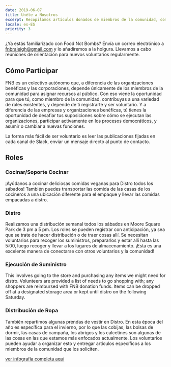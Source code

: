 ```yaml
---
date: 2019-06-07
title: Unéte a Nosotros
excerpt: Recopilamos artículos donados de miembros de la comunidad, comestibles locales y puntos de venta de alimentos y los distribuimos. Puedes ayudar.
locale: es-ES
priority: 3
---
```

¿Ya estás familiarizado con Food Not Bombs? Envía un correo electrónico a fnbraleigh@gmail.com y lo añadiremos a la holgura. Llevamos a cabo reuniones de orientación para nuevos voluntarios regularmente.

## Cómo Participar

FNB es un colectivo autónomo que, a diferencia de las organizaciones benéficas y las corporaciones, depende únicamente de los miembros de la comunidad para asignar recursos al público. Con eso viene la oportunidad para que tú, como miembro de la comunidad, contribuyas a una variedad de roles existentes, y depende de ti registrarte y ser voluntario. Y a diferencia de las empresas y organizaciones benéficas, tú tienes la oportunidad de desafiar tus suposiciones sobre cómo se ejecutan las organizaciones, participar activamente en los procesos democráticos, y asumir o cambiar a nuevas funciones.  
  
La forma más fácil de ser voluntario es leer las publicaciones fijadas en cada canal de Slack, enviar un mensaje directo al punto de contacto.

## Roles

### Cocinar/Soporte Cocinar

¡Ayúdanos a cocinar deliciosas comidas veganas para Distro todos los sábados! También puedes transportar las comida de las casas de los cocineros a una ubicación diferente para el empaque y llevar las comidas empacadas a distro.

### Distro

Realizamos una distribución semanal todos los sábados en Moore Square Park de 3 pm a 5 pm. Los roles se pueden registrar con anticipación, ya sea que se trate de hacer distribución o de traer cosas allí. Se necesitan voluntarios para recoger los suministros, prepararlos y estar allí hasta las 5:00, luego recoger y llevar a los lugares de almacenamiento. ¡Esta es una excelente manera de conectarse con otros voluntarios y la comunidad!

### Ejecución de Suministro

This involves going to the store and purchasing any items we might need for distro. Volunteers are provided a list of needs to go shopping with; any shoppers are reimbursed with FNB donation funds. Items can be dropped off at a designated storage area or kept until distro on the following Saturday.

### Distribución de Ropa

También repartimos algunas prendas de vestir en Distro. En esta época del año es específica para el invierno, por lo que las cobijas, las bolsas de dormir, las casas de campaña, los abrigos y los calcetines son algunas de las cosas en las que estamos más enfocados actualmente. Los voluntarios pueden ayudar a organizar esto y entregar artículos específicos a los miembros de la comunidad que los soliciten.

[ver infografía completa aquí](https://drive.google.com/file/d/1YlAJx1dudLMLJqm3JclqDUEystEKAvgg/view)
